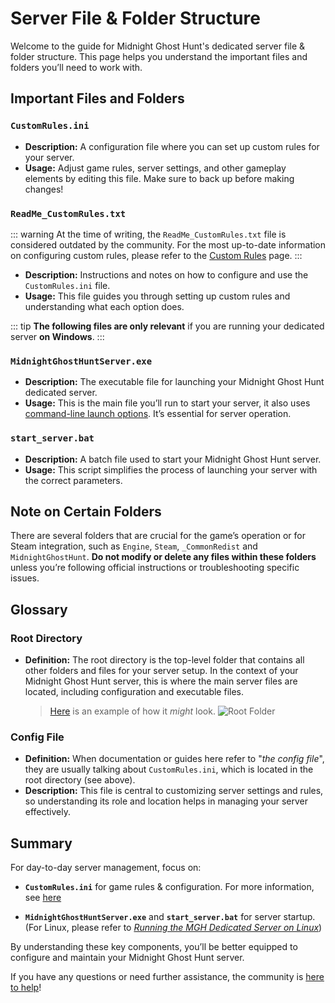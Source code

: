 # Server File & Folder Structure

Welcome to the guide for Midnight Ghost Hunt's dedicated server file & folder structure. This page helps you understand the important files and folders you’ll need to work with.

## Important Files and Folders

### `CustomRules.ini`
- **Description:** A configuration file where you can set up custom rules for your server.
- **Usage:** Adjust game rules, server settings, and other gameplay elements by editing this file. Make sure to back up before making changes!

<!-- ### `ReadMe_BanList.txt`
- **Description:** A text file that provides information on how to manage banned players and IPs.
- **Usage:** Review this file to understand the process for banning players, ensuring a smoother and fairer gameplay experience. -->

### `ReadMe_CustomRules.txt`
::: warning
At the time of writing, the `ReadMe_CustomRules.txt` file is considered outdated by the community. For the most up-to-date information on configuring custom rules, please refer to the [Custom Rules](../custom-rules/) page.
:::
- **Description:** Instructions and notes on how to configure and use the `CustomRules.ini` file.
- **Usage:** This file guides you through setting up custom rules and understanding what each option does.

::: tip
**The following files are only relevant** if you are running your dedicated server **on Windows**.
:::

### `MidnightGhostHuntServer.exe`
- **Description:** The executable file for launching your Midnight Ghost Hunt dedicated server.
- **Usage:** This is the main file you’ll run to start your server, it also uses [command-line launch options](../command-line-launch-options/). It’s essential for server operation.

### `start_server.bat`
- **Description:** A batch file used to start your Midnight Ghost Hunt server.
- **Usage:** This script simplifies the process of launching your server with the correct parameters.

## Note on Certain Folders

There are several folders that are crucial for the game’s operation or for Steam integration, such as `Engine`, `Steam`, `_CommonRedist` and `MidnightGhostHunt`. **Do not modify or delete any files within these folders** unless you’re following official instructions or troubleshooting specific issues.

## Glossary

### Root Directory
- **Definition:** The root directory is the top-level folder that contains all other folders and files for your server setup. In the context of your Midnight Ghost Hunt server, this is where the main server files are located, including configuration and executable files.
    > [Here](../i/root-folder.png) is an example of how it *might* look.
    > ![Root Folder](../i/root-folder.png)

### Config File
- **Definition:** When documentation or guides here refer to "*the config file*", they are usually talking about `CustomRules.ini`, which is located in the root directory (see above).
- **Description:** This file is central to customizing server settings and rules, so understanding its role and location helps in managing your server effectively.

## Summary

For day-to-day server management, focus on:
- **`CustomRules.ini`** for game rules & configuration. For more information, see [here](../custom-rules/)
<!-- - **`ReadMe_BanList.txt`** and **`ReadMe_CustomRules.txt`** for guidelines and instructions. -->
- **`MidnightGhostHuntServer.exe`** and **`start_server.bat`** for server startup. (For Linux, please refer to *[Running the MGH Dedicated Server on Linux](../running-mgh-server-linux/)*)

By understanding these key components, you’ll be better equipped to configure and maintain your Midnight Ghost Hunt server.

If you have any questions or need further assistance, the community is [here to help](https://discord.gg/midnightghosthunt)!